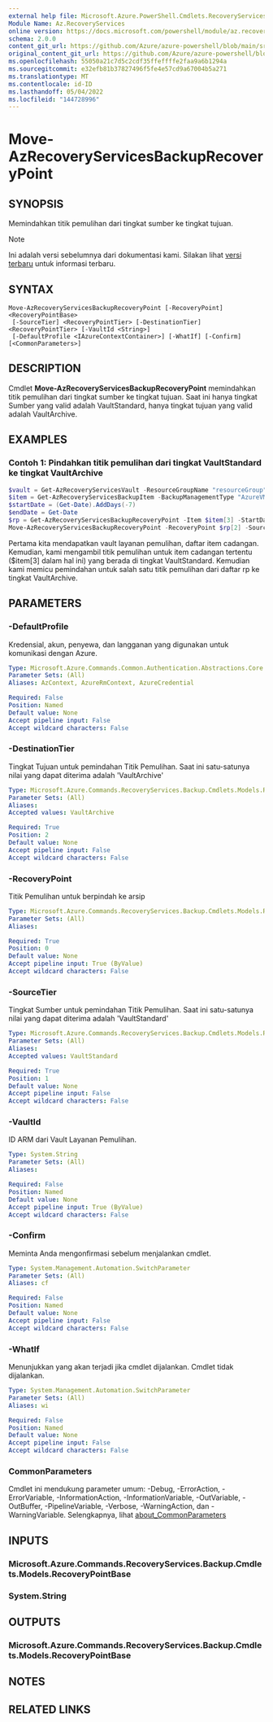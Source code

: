```yaml
---
external help file: Microsoft.Azure.PowerShell.Cmdlets.RecoveryServices.Backup.dll-Help.xml
Module Name: Az.RecoveryServices
online version: https://docs.microsoft.com/powershell/module/az.recoveryservices/move-azrecoveryservicesbackuprecoverypoint
schema: 2.0.0
content_git_url: https://github.com/Azure/azure-powershell/blob/main/src/RecoveryServices/RecoveryServices/help/Move-AzRecoveryServicesBackupRecoveryPoint.md
original_content_git_url: https://github.com/Azure/azure-powershell/blob/main/src/RecoveryServices/RecoveryServices/help/Move-AzRecoveryServicesBackupRecoveryPoint.md
ms.openlocfilehash: 55050a21c7d5c2cdf35ffeffffe2faa9a6b1294a
ms.sourcegitcommit: e32efb81b37827496f5fe4e57cd9a67004b5a271
ms.translationtype: MT
ms.contentlocale: id-ID
ms.lasthandoff: 05/04/2022
ms.locfileid: "144728996"
---
```

# Move-AzRecoveryServicesBackupRecoveryPoint

## SYNOPSIS
Memindahkan titik pemulihan dari tingkat sumber ke tingkat tujuan.

> [!NOTE]
>Ini adalah versi sebelumnya dari dokumentasi kami. Silakan lihat [versi terbaru](/powershell/module/az.recoveryservices/move-azrecoveryservicesbackuprecoverypoint) untuk informasi terbaru.

## SYNTAX

```
Move-AzRecoveryServicesBackupRecoveryPoint [-RecoveryPoint] <RecoveryPointBase>
 [-SourceTier] <RecoveryPointTier> [-DestinationTier] <RecoveryPointTier> [-VaultId <String>]
 [-DefaultProfile <IAzureContextContainer>] [-WhatIf] [-Confirm] [<CommonParameters>]
```

## DESCRIPTION
Cmdlet **Move-AzRecoveryServicesBackupRecoveryPoint** memindahkan titik pemulihan dari tingkat sumber ke tingkat tujuan. Saat ini hanya tingkat Sumber yang valid adalah VaultStandard, hanya tingkat tujuan yang valid adalah VaultArchive.

## EXAMPLES

### Contoh 1: Pindahkan titik pemulihan dari tingkat VaultStandard ke tingkat VaultArchive

```powershell
$vault = Get-AzRecoveryServicesVault -ResourceGroupName "resourceGroup" -Name "vaultName"
$item = Get-AzRecoveryServicesBackupItem -BackupManagementType "AzureVM" -WorkloadType "AzureVM" -VaultId $vault.ID
$startDate = (Get-Date).AddDays(-7)
$endDate = Get-Date
$rp = Get-AzRecoveryServicesBackupRecoveryPoint -Item $item[3] -StartDate $startDate.ToUniversalTime() -EndDate $endDate.ToUniversalTime() -VaultId $vault.ID -Tier VaultStandard
Move-AzRecoveryServicesBackupRecoveryPoint -RecoveryPoint $rp[2] -SourceTier VaultStandard -DestinationTier VaultArchive -VaultId $vault.ID
```

Pertama kita mendapatkan vault layanan pemulihan, daftar item cadangan. Kemudian, kami mengambil titik pemulihan untuk item cadangan tertentu ($item[3] dalam hal ini) yang berada di tingkat VaultStandard. Kemudian kami memicu pemindahan untuk salah satu titik pemulihan dari daftar rp ke tingkat VaultArchive.  

## PARAMETERS

### -DefaultProfile
Kredensial, akun, penyewa, dan langganan yang digunakan untuk komunikasi dengan Azure.

```yaml
Type: Microsoft.Azure.Commands.Common.Authentication.Abstractions.Core.IAzureContextContainer
Parameter Sets: (All)
Aliases: AzContext, AzureRmContext, AzureCredential

Required: False
Position: Named
Default value: None
Accept pipeline input: False
Accept wildcard characters: False
```

### -DestinationTier
Tingkat Tujuan untuk pemindahan Titik Pemulihan.
Saat ini satu-satunya nilai yang dapat diterima adalah 'VaultArchive'

```yaml
Type: Microsoft.Azure.Commands.RecoveryServices.Backup.Cmdlets.Models.RecoveryPointTier
Parameter Sets: (All)
Aliases:
Accepted values: VaultArchive

Required: True
Position: 2
Default value: None
Accept pipeline input: False
Accept wildcard characters: False
```

### -RecoveryPoint
Titik Pemulihan untuk berpindah ke arsip

```yaml
Type: Microsoft.Azure.Commands.RecoveryServices.Backup.Cmdlets.Models.RecoveryPointBase
Parameter Sets: (All)
Aliases:

Required: True
Position: 0
Default value: None
Accept pipeline input: True (ByValue)
Accept wildcard characters: False
```

### -SourceTier
Tingkat Sumber untuk pemindahan Titik Pemulihan.
Saat ini satu-satunya nilai yang dapat diterima adalah 'VaultStandard'

```yaml
Type: Microsoft.Azure.Commands.RecoveryServices.Backup.Cmdlets.Models.RecoveryPointTier
Parameter Sets: (All)
Aliases:
Accepted values: VaultStandard

Required: True
Position: 1
Default value: None
Accept pipeline input: False
Accept wildcard characters: False
```

### -VaultId
ID ARM dari Vault Layanan Pemulihan.

```yaml
Type: System.String
Parameter Sets: (All)
Aliases:

Required: False
Position: Named
Default value: None
Accept pipeline input: True (ByValue)
Accept wildcard characters: False
```

### -Confirm
Meminta Anda mengonfirmasi sebelum menjalankan cmdlet.

```yaml
Type: System.Management.Automation.SwitchParameter
Parameter Sets: (All)
Aliases: cf

Required: False
Position: Named
Default value: None
Accept pipeline input: False
Accept wildcard characters: False
```

### -WhatIf
Menunjukkan yang akan terjadi jika cmdlet dijalankan. Cmdlet tidak dijalankan.

```yaml
Type: System.Management.Automation.SwitchParameter
Parameter Sets: (All)
Aliases: wi

Required: False
Position: Named
Default value: None
Accept pipeline input: False
Accept wildcard characters: False
```

### CommonParameters
Cmdlet ini mendukung parameter umum: -Debug, -ErrorAction, -ErrorVariable, -InformationAction, -InformationVariable, -OutVariable, -OutBuffer, -PipelineVariable, -Verbose, -WarningAction, dan -WarningVariable. Selengkapnya, lihat [about_CommonParameters](http://go.microsoft.com/fwlink/?LinkID=113216)

## INPUTS

### Microsoft.Azure.Commands.RecoveryServices.Backup.Cmdlets.Models.RecoveryPointBase

### System.String

## OUTPUTS

### Microsoft.Azure.Commands.RecoveryServices.Backup.Cmdlets.Models.RecoveryPointBase

## NOTES

## RELATED LINKS
